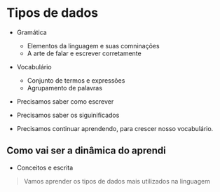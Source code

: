 # Tipos de dados

* Gramática
    * Elementos da linguagem e suas comninações 
    * A arte de falar e escrever corretamente

* Vocabulário
    * Conjunto de termos e expressões 
    * Agrupamento de palavras

* Precisamos saber como escrever
* Precisamos saber os siguinificados 
* Precisamos continuar aprendendo, para crescer nosso vocabulário. 


## Como vai ser a dinâmica do aprendi

* Conceitos e escrita

> Vamos aprender os tipos de dados mais utilizados na linguagem

